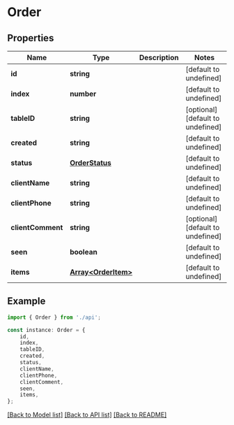 # Order


## Properties

Name | Type | Description | Notes
------------ | ------------- | ------------- | -------------
**id** | **string** |  | [default to undefined]
**index** | **number** |  | [default to undefined]
**tableID** | **string** |  | [optional] [default to undefined]
**created** | **string** |  | [default to undefined]
**status** | [**OrderStatus**](OrderStatus.md) |  | [default to undefined]
**clientName** | **string** |  | [default to undefined]
**clientPhone** | **string** |  | [default to undefined]
**clientComment** | **string** |  | [optional] [default to undefined]
**seen** | **boolean** |  | [default to undefined]
**items** | [**Array&lt;OrderItem&gt;**](OrderItem.md) |  | [default to undefined]

## Example

```typescript
import { Order } from './api';

const instance: Order = {
    id,
    index,
    tableID,
    created,
    status,
    clientName,
    clientPhone,
    clientComment,
    seen,
    items,
};
```

[[Back to Model list]](../README.md#documentation-for-models) [[Back to API list]](../README.md#documentation-for-api-endpoints) [[Back to README]](../README.md)

